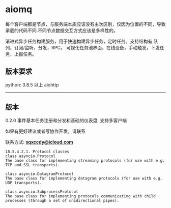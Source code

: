# aiomq

每个客户端都是节点，与服务端本质应该没有主次区别，仅因为位置的不同，导致承载的代码不同.不同节点数据交互方式应该是多样性的。

渐进式异步任务构建服务，用于快速构建异步任务，定时任务。支持结构有 队列，订阅/监听，分发，RPC。
可视化任务池界面，在线设备，手动触发，下发任务，上报任务。

版本要求
---

python: 3.8.5 以上
aiohttp


---

版本
---

0.2.0 事件基本任务注册和分发和基础的仪表盘, 支持多客户端

如果有更好建议或者写协作开发，请联系

联系方式: **sqxccdy@icloud.com**


```
18.5.4.2.1. Protocol classes
class asyncio.Protocol
The base class for implementing streaming protocols (for use with e.g. TCP and SSL transports).

class asyncio.DatagramProtocol
The base class for implementing datagram protocols (for use with e.g. UDP transports).

class asyncio.SubprocessProtocol
The base class for implementing protocols communicating with child processes (through a set of unidirectional pipes).
```